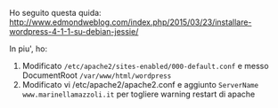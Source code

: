 Ho seguito questa quida: http://www.edmondweblog.com/index.php/2015/03/23/installare-wordpress-4-1-1-su-debian-jessie/

In piu', ho:

1. Modificato ```/etc/apache2/sites-enabled/000-default.conf``` e messo DocumentRoot ```/var/www/html/wordpress```
2. Modificato vi /etc/apache2/apache2.conf  e aggiunto ```ServerName www.marinellamazzoli.it``` per togliere warning restart di apache
